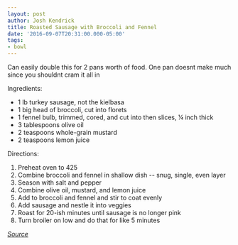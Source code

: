 ```yaml
---
layout: post
author: Josh Kendrick
title: Roasted Sausage with Broccoli and Fennel
date: '2016-09-07T20:31:00.000-05:00'
tags:
- bowl
---
```


Can easily double this for 2 pans worth of food. One pan doesnt make much since you shouldnt cram it all in

Ingredients:
* 1 lb turkey sausage, not the kielbasa
* 1 big head of broccoli, cut into florets
* 1 fennel bulb, trimmed, cored, and cut into then slices, ¼ inch thick
* 3 tablespoons olive oil
* 2 teaspoons whole-grain mustard
* 2 teaspoons lemon juice

Directions:
1. Preheat oven to 425
2. Combine broccoli and fennel in shallow dish -- snug, single, even layer
3. Season with salt and pepper
4. Combine olive oil, mustard, and lemon juice
5. Add to broccoli and fennel and stir to coat evenly
6. Add sausage and nestle it into veggies
7. Roast for 20-ish minutes until sausage is no longer pink
8. Turn broiler on low and do that for like 5 minutes

*[Source](https://food52.com/recipes/25869-roasted-sausage-with-broccoli-and-fennel)*